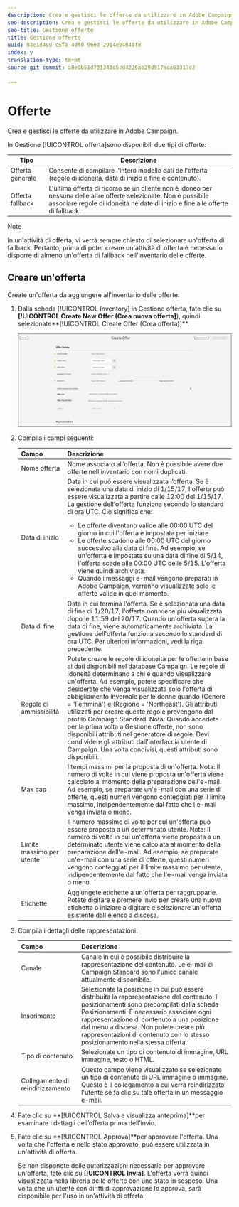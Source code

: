 ```yaml
---
description: Crea e gestisci le offerte da utilizzare in Adobe Campaign.
seo-description: Crea e gestisci le offerte da utilizzare in Adobe Campaign.
seo-title: Gestione offerte
title: Gestione offerte
uuid: 83e1d4cd-c5fa-4df0-9603-2914eb4648f8
index: y
translation-type: tm+mt
source-git-commit: a0e0b51d731343d5cd4226ab29d917aca63317c2

---
```



# Offerte

Crea e gestisci le offerte da utilizzare in Adobe Campaign.

In Gestione [!UICONTROL offerta]sono disponibili due tipi di offerte:

| Tipo | Descrizione |
|---|---|
| Offerta generale | Consente di compilare l&#39;intero modello dati dell&#39;offerta (regole di idoneità, date di inizio e fine e contenuto). |
| Offerta fallback | L&#39;ultima offerta di ricorso se un cliente non è idoneo per nessuna delle altre offerte selezionate. Non è possibile associare regole di idoneità né date di inizio e fine alle offerte di fallback. |

>[!NOTE]
>
>In un&#39;attività di offerta, vi verrà sempre chiesto di selezionare un&#39;offerta di fallback. Pertanto, prima di poter creare un&#39;attività di offerta è necessario disporre di almeno un&#39;offerta di fallback nell&#39;inventario delle offerte.

## Creare un&#39;offerta

Create un&#39;offerta da aggiungere all&#39;inventario delle offerte.

1. Dalla scheda [!UICONTROL Inventory] in Gestione offerta, fate clic su **[!UICONTROL Create New Offer (Crea nuova offerta]**), quindi selezionate**[!UICONTROL  Create Offer (Crea offerta)]**.

   ![](assets/create-offerx.png)

1. Compila i campi seguenti:

   | Campo | Descrizione |
   |--- |--- |
   | Nome offerta | Nome associato all’offerta. Non è possibile avere due offerte nell&#39;inventario con nomi duplicati. |
   | Data di inizio | Data in cui può essere visualizzata l’offerta. Se è selezionata una data di inizio di 1/15/17, l&#39;offerta può essere visualizzata a partire dalle 12:00 del 1/15/17.  La gestione dell&#39;offerta funziona secondo lo standard di ora UTC. Ciò significa che: <ul><li> Le offerte diventano valide alle 00:00 UTC del giorno in cui l&#39;offerta è impostata per iniziare.</li><li> Le offerte scadono alle 00:00 UTC del giorno successivo alla data di fine. Ad esempio, se un&#39;offerta è impostata su una data di fine di 5/14, l&#39;offerta scade alle 00:00 UTC delle 5/15. L&#39;offerta viene quindi archiviata.</li><li>Quando i messaggi e-mail vengono preparati in Adobe Campaign, verranno visualizzate solo le offerte valide in quel momento.</li></ul> |
   | Data di fine | Data in cui termina l&#39;offerta. Se è selezionata una data di fine di 1/20/17, l&#39;offerta non viene più visualizzata dopo le 11:59 del 20/17. Quando un&#39;offerta supera la data di fine, viene automaticamente archiviata. La gestione dell&#39;offerta funziona secondo lo standard di ora UTC. Per ulteriori informazioni, vedi la riga precedente. |
   | Regole di ammissibilità | Potete creare le regole di idoneità per le offerte in base ai dati disponibili nel database Campaign. Le regole di idoneità determinano a chi e quando visualizzare un&#39;offerta.  Ad esempio, potete specificare che desiderate che venga visualizzata solo l&#39;offerta di abbigliamento invernale per le donne quando (Genere = &#39;Femmina&#39;) e (Regione = &#39;Northeast&#39;). Gli attributi utilizzati per creare queste regole provengono dal profilo Campaign Standard.  Nota:  Quando accedete per la prima volta a Gestione offerte, non sono disponibili attributi nel generatore di regole. Devi condividere gli attributi dall&#39;interfaccia utente di Campaign. Una volta condivisi, questi attributi sono disponibili. |
   | Max cap | I tempi massimi per la proposta di un&#39;offerta.  Nota:  Il numero di volte in cui viene proposta un&#39;offerta viene calcolato al momento della preparazione dell&#39;e-mail. Ad esempio, se preparate un&#39;e-mail con una serie di offerte, questi numeri vengono conteggiati per il limite massimo, indipendentemente dal fatto che l&#39;e-mail venga inviata o meno. |
   | Limite massimo per utente | Il numero massimo di volte per cui un&#39;offerta può essere proposta a un determinato utente.  Nota:  Il numero di volte in cui un&#39;offerta viene proposta a un determinato utente viene calcolata al momento della preparazione dell&#39;e-mail. Ad esempio, se preparate un&#39;e-mail con una serie di offerte, questi numeri vengono conteggiati per il limite massimo per utente, indipendentemente dal fatto che l&#39;e-mail venga inviata o meno. |
   | Etichette | Aggiungete etichette a un&#39;offerta per raggrupparle. Potete digitare e premere Invio per creare una nuova etichetta o iniziare a digitare e selezionare un&#39;offerta esistente dall&#39;elenco a discesa. |

1. Compila i dettagli delle rappresentazioni.

   | Campo | Descrizione |
   |---|---|
   | Canale | Canale in cui è possibile distribuire la rappresentazione del contenuto. Le e-mail di Campaign Standard sono l&#39;unico canale attualmente disponibile. |
   | Inserimento | Selezionate la posizione in cui può essere distribuita la rappresentazione del contenuto. I posizionamenti sono precompilati dalla scheda Posizionamenti. È necessario associare ogni rappresentazione di contenuto a una posizione dal menu a discesa. Non potete creare più rappresentazioni di contenuto con lo stesso posizionamento nella stessa offerta. |
   | Tipo di contenuto | Selezionate un tipo di contenuto di immagine, URL immagine, testo o HTML. |
   | Collegamento di reindirizzamento | Questo campo viene visualizzato se selezionate un tipo di contenuto di URL immagine o immagine. Questo è il collegamento a cui verrà reindirizzato l&#39;utente se fa clic su tale offerta in un messaggio e-mail. |

1. Fate clic su **[!UICONTROL Salva e visualizza anteprima]**per esaminare i dettagli dell’offerta prima dell’invio.
1. Fate clic su **[!UICONTROL Approva]**per approvare l&#39;offerta. Una volta che l&#39;offerta è nello stato approvato, può essere utilizzata in un&#39;attività di offerta.

   Se non disponete delle autorizzazioni necessarie per approvare un&#39;offerta, fate clic su **[!UICONTROL Invia]**. L&#39;offerta verrà quindi visualizzata nella libreria delle offerte con uno stato in sospeso. Una volta che un utente con diritti di approvazione lo approva, sarà disponibile per l&#39;uso in un&#39;attività di offerta.
